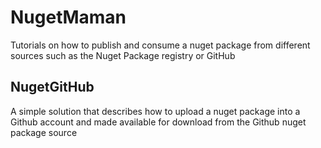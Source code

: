 # NugetMaman
Tutorials on how to publish and consume a nuget package from different sources such as the Nuget Package registry or GitHub

## NugetGitHub
A simple solution that describes how to upload a nuget package into a Github account and made available for download from the Github nuget package source